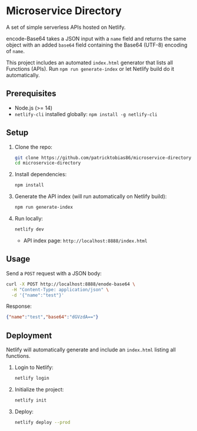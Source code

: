 # Microservice Directory

A set of simple serverless APIs hosted on Netlify.

encode-Base64 takes a JSON input with a `name` field and returns the same object with an added `base64` field containing the Base64 (UTF-8) encoding of `name`.

This project includes an automated `index.html` generator that lists all Functions (APIs). Run `npm run generate-index` or let Netlify build do it automatically.

## Prerequisites

- Node.js (>= 14)
- `netlify-cli` installed globally: `npm install -g netlify-cli`

## Setup

1. Clone the repo:
   ```bash
   git clone https://github.com/patricktobias86/microservice-directory.git
   cd microservice-directory
   ```

2. Install dependencies:
   ```bash
   npm install
   ```

3. Generate the API index (will run automatically on Netlify build):
   ```bash
   npm run generate-index
   ```

4. Run locally:
   ```bash
   netlify dev
   ```
   - API index page: `http://localhost:8888/index.html`

## Usage

Send a `POST` request with a JSON body:
```bash
curl -X POST http://localhost:8888/enode-base64 \
  -H "Content-Type: application/json" \
  -d '{"name":"test"}'
```

Response:
```json
{"name":"test","base64":"dGVzdA=="}
```

## Deployment

Netlify will automatically generate and include an `index.html` listing all functions.

1. Login to Netlify:
   ```bash
   netlify login
   ```

2. Initialize the project:
   ```bash
   netlify init
   ```

3. Deploy:
   ```bash
   netlify deploy --prod
   ```
